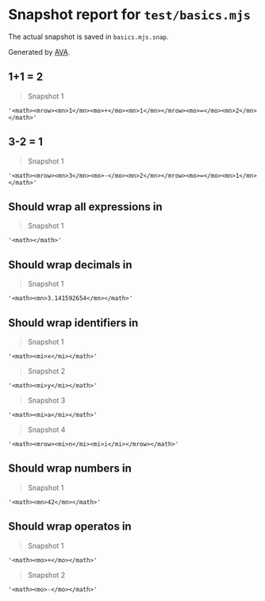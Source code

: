 # Snapshot report for `test/basics.mjs`

The actual snapshot is saved in `basics.mjs.snap`.

Generated by [AVA](https://avajs.dev).

## 1+1 = 2

> Snapshot 1

    '<math><mrow><mn>1</mn><mo>+</mo><mn>1</mn></mrow><mo>=</mo><mn>2</mn></math>'

## 3-2 = 1

> Snapshot 1

    '<math><mrow><mn>3</mn><mo>-</mo><mn>2</mn></mrow><mo>=</mo><mn>1</mn></math>'

## Should wrap all expressions in <math>

> Snapshot 1

    '<math></math>'

## Should wrap decimals in <mn>

> Snapshot 1

    '<math><mn>3.141592654</mn></math>'

## Should wrap identifiers in <mi>

> Snapshot 1

    '<math><mi>x</mi></math>'

> Snapshot 2

    '<math><mi>y</mi></math>'

> Snapshot 3

    '<math><mi>a</mi></math>'

> Snapshot 4

    '<math><mrow><mi>n</mi><mi>i</mi></mrow></math>'

## Should wrap numbers in <mn>

> Snapshot 1

    '<math><mn>42</mn></math>'

## Should wrap operatos in <mo>

> Snapshot 1

    '<math><mo>+</mo></math>'

> Snapshot 2

    '<math><mo>-</mo></math>'
